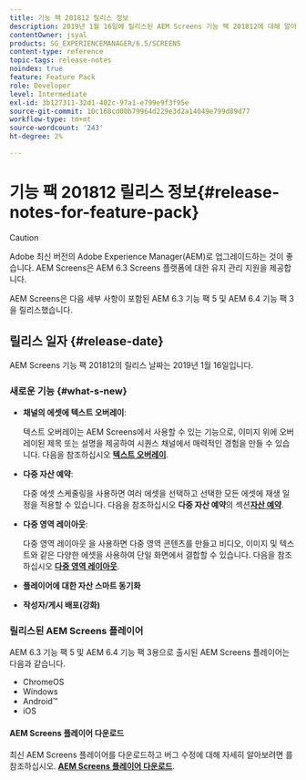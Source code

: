 ```yaml
---
title: 기능 팩 201812 릴리스 정보
description: 2019년 1월 16일에 릴리스된 AEM Screens 기능 팩 201812에 대해 알아보십시오.
contentOwner: jsyal
products: SG_EXPERIENCEMANAGER/6.5/SCREENS
content-type: reference
topic-tags: release-notes
noindex: true
feature: Feature Pack
role: Developer
level: Intermediate
exl-id: 3b127311-32d1-402c-97a1-e799e9f3f95e
source-git-commit: 10c168cd00b79964d229e3d2a14049e799d89d77
workflow-type: tm+mt
source-wordcount: '243'
ht-degree: 2%

---
```


# 기능 팩 201812 릴리스 정보{#release-notes-for-feature-pack}

>[!CAUTION]
>
>Adobe 최신 버전의 Adobe Experience Manager(AEM)로 업그레이드하는 것이 좋습니다. AEM Screens은 AEM 6.3 Screens 플랫폼에 대한 유지 관리 지원을 제공합니다.

AEM Screens은 다음 세부 사항이 포함된 AEM 6.3 기능 팩 5 및 AEM 6.4 기능 팩 3을 릴리스했습니다.

## 릴리스 일자 {#release-date}

AEM Screens 기능 팩 201812의 릴리스 날짜는 2019년 1월 16일입니다.

### 새로운 기능 {#what-s-new}

* **채널의 에셋에 텍스트 오버레이**:

  텍스트 오버레이는 AEM Screens에서 사용할 수 있는 기능으로, 이미지 위에 오버레이된 제목 또는 설명을 제공하여 시퀀스 채널에서 매력적인 경험을 만들 수 있습니다. 다음을 참조하십시오 [**텍스트 오버레이**](text-overlay.md).

* **다중 자산 예약**:

  다중 에셋 스케줄링을 사용하면 여러 에셋을 선택하고 선택한 모든 에셋에 재생 일정을 적용할 수 있습니다. 다음을 참조하십시오 **다중 자산 예약**&#x200B;의 섹션&#x200B;**[자산 예약](asset-level-scheduling.md)**.

* **다중 영역 레이아웃**:

  다중 영역 레이아웃 을 사용하면 다중 영역 콘텐츠를 만들고 비디오, 이미지 및 텍스트와 같은 다양한 에셋을 사용하여 단일 화면에서 결합할 수 있습니다. 다음을 참조하십시오 **[다중 영역 레이아웃](multi-zone-layout-aem-screens.md)**.

* **플레이어에 대한 자산 스마트 동기화**
* **작성자/게시 배포(강화)**

### 릴리스된 AEM Screens 플레이어

AEM 6.3 기능 팩 5 및 AEM 6.4 기능 팩 3용으로 출시된 AEM Screens 플레이어는 다음과 같습니다.

* ChromeOS
* Windows
* Android™
* iOS

#### AEM Screens 플레이어 다운로드

최신 AEM Screens 플레이어를 다운로드하고 버그 수정에 대해 자세히 알아보려면 를 참조하십시오. [**AEM Screens 플레이어 다운로드**](https://download.macromedia.com/screens/).
